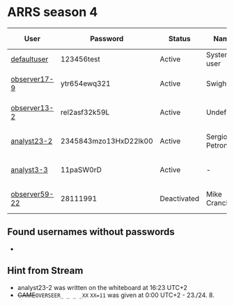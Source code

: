 # ARRS season 4


| User                                       | Password                    | Status     | Name          | Access level | Unlock time        |
|--------------------------------------------|-----------------------------|------------|---------------|--------------|--------------------|
| [defaultuser](./Users/defaultuser.md)      | 123456test                  | Active     | System user   | observer     | default            |
| [observer17-9](./Users/observer17-9.md)    | ytr654ewq321                | Active     | Swight        | observer     | 12:00 CEST, 23.08. |
| [observer13-2](./Users/observer13-2.md)    | rel2asf32k59L               | Active     | Undefined     | observer     | 15:00 CEST, 23.08. |
| [analyst23-2](./Users/analyst23-2.md)      | 2345843mzo13HxD22lk00       | Active     | Sergio Petrony| analyst      | 17:00 CEST, 23.08. |
| [analyst3-3](./Users/analyst3-3.md)        | 11paSW0rD                   | Active     | -             | analyst      | 20:00 CEST, 23.08. |
| [observer59-22](./Users/observer59-22.md)  | 28111991                    | Deactivated| Mike Cranch   | observer     | 23:00 CEST, 23.08. |



## Found usernames without passwords
-

## Hint from Stream
- analyst23-2 was written on the whiteboard at 16:23 UTC+2
- ~~GAME~~`OVERSEER_ _ _ _XX` `XX=11` was given at 0:00 UTC+2 - 23./24. 8.
